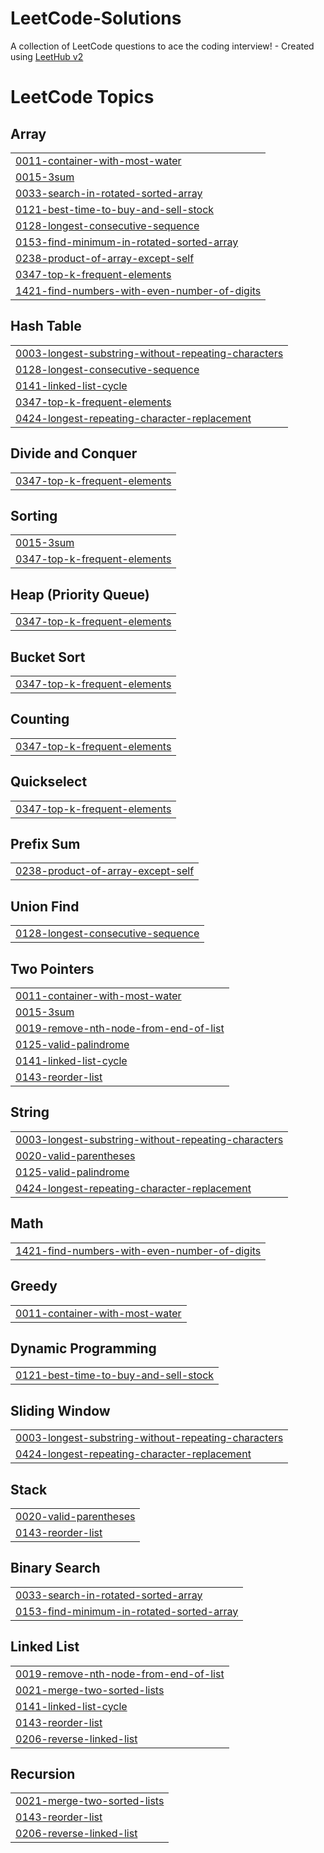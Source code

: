 # LeetCode-Solutions
A collection of LeetCode questions to ace the coding interview! - Created using [LeetHub v2](https://github.com/arunbhardwaj/LeetHub-2.0)

<!---LeetCode Topics Start-->
# LeetCode Topics
## Array
|  |
| ------- |
| [0011-container-with-most-water](https://github.com/ShivanshMane/LeetCode-Solutions/tree/master/0011-container-with-most-water) |
| [0015-3sum](https://github.com/ShivanshMane/LeetCode-Solutions/tree/master/0015-3sum) |
| [0033-search-in-rotated-sorted-array](https://github.com/ShivanshMane/LeetCode-Solutions/tree/master/0033-search-in-rotated-sorted-array) |
| [0121-best-time-to-buy-and-sell-stock](https://github.com/ShivanshMane/LeetCode-Solutions/tree/master/0121-best-time-to-buy-and-sell-stock) |
| [0128-longest-consecutive-sequence](https://github.com/ShivanshMane/LeetCode-Solutions/tree/master/0128-longest-consecutive-sequence) |
| [0153-find-minimum-in-rotated-sorted-array](https://github.com/ShivanshMane/LeetCode-Solutions/tree/master/0153-find-minimum-in-rotated-sorted-array) |
| [0238-product-of-array-except-self](https://github.com/ShivanshMane/LeetCode-Solutions/tree/master/0238-product-of-array-except-self) |
| [0347-top-k-frequent-elements](https://github.com/ShivanshMane/LeetCode-Solutions/tree/master/0347-top-k-frequent-elements) |
| [1421-find-numbers-with-even-number-of-digits](https://github.com/ShivanshMane/LeetCode-Solutions/tree/master/1421-find-numbers-with-even-number-of-digits) |
## Hash Table
|  |
| ------- |
| [0003-longest-substring-without-repeating-characters](https://github.com/ShivanshMane/LeetCode-Solutions/tree/master/0003-longest-substring-without-repeating-characters) |
| [0128-longest-consecutive-sequence](https://github.com/ShivanshMane/LeetCode-Solutions/tree/master/0128-longest-consecutive-sequence) |
| [0141-linked-list-cycle](https://github.com/ShivanshMane/LeetCode-Solutions/tree/master/0141-linked-list-cycle) |
| [0347-top-k-frequent-elements](https://github.com/ShivanshMane/LeetCode-Solutions/tree/master/0347-top-k-frequent-elements) |
| [0424-longest-repeating-character-replacement](https://github.com/ShivanshMane/LeetCode-Solutions/tree/master/0424-longest-repeating-character-replacement) |
## Divide and Conquer
|  |
| ------- |
| [0347-top-k-frequent-elements](https://github.com/ShivanshMane/LeetCode-Solutions/tree/master/0347-top-k-frequent-elements) |
## Sorting
|  |
| ------- |
| [0015-3sum](https://github.com/ShivanshMane/LeetCode-Solutions/tree/master/0015-3sum) |
| [0347-top-k-frequent-elements](https://github.com/ShivanshMane/LeetCode-Solutions/tree/master/0347-top-k-frequent-elements) |
## Heap (Priority Queue)
|  |
| ------- |
| [0347-top-k-frequent-elements](https://github.com/ShivanshMane/LeetCode-Solutions/tree/master/0347-top-k-frequent-elements) |
## Bucket Sort
|  |
| ------- |
| [0347-top-k-frequent-elements](https://github.com/ShivanshMane/LeetCode-Solutions/tree/master/0347-top-k-frequent-elements) |
## Counting
|  |
| ------- |
| [0347-top-k-frequent-elements](https://github.com/ShivanshMane/LeetCode-Solutions/tree/master/0347-top-k-frequent-elements) |
## Quickselect
|  |
| ------- |
| [0347-top-k-frequent-elements](https://github.com/ShivanshMane/LeetCode-Solutions/tree/master/0347-top-k-frequent-elements) |
## Prefix Sum
|  |
| ------- |
| [0238-product-of-array-except-self](https://github.com/ShivanshMane/LeetCode-Solutions/tree/master/0238-product-of-array-except-self) |
## Union Find
|  |
| ------- |
| [0128-longest-consecutive-sequence](https://github.com/ShivanshMane/LeetCode-Solutions/tree/master/0128-longest-consecutive-sequence) |
## Two Pointers
|  |
| ------- |
| [0011-container-with-most-water](https://github.com/ShivanshMane/LeetCode-Solutions/tree/master/0011-container-with-most-water) |
| [0015-3sum](https://github.com/ShivanshMane/LeetCode-Solutions/tree/master/0015-3sum) |
| [0019-remove-nth-node-from-end-of-list](https://github.com/ShivanshMane/LeetCode-Solutions/tree/master/0019-remove-nth-node-from-end-of-list) |
| [0125-valid-palindrome](https://github.com/ShivanshMane/LeetCode-Solutions/tree/master/0125-valid-palindrome) |
| [0141-linked-list-cycle](https://github.com/ShivanshMane/LeetCode-Solutions/tree/master/0141-linked-list-cycle) |
| [0143-reorder-list](https://github.com/ShivanshMane/LeetCode-Solutions/tree/master/0143-reorder-list) |
## String
|  |
| ------- |
| [0003-longest-substring-without-repeating-characters](https://github.com/ShivanshMane/LeetCode-Solutions/tree/master/0003-longest-substring-without-repeating-characters) |
| [0020-valid-parentheses](https://github.com/ShivanshMane/LeetCode-Solutions/tree/master/0020-valid-parentheses) |
| [0125-valid-palindrome](https://github.com/ShivanshMane/LeetCode-Solutions/tree/master/0125-valid-palindrome) |
| [0424-longest-repeating-character-replacement](https://github.com/ShivanshMane/LeetCode-Solutions/tree/master/0424-longest-repeating-character-replacement) |
## Math
|  |
| ------- |
| [1421-find-numbers-with-even-number-of-digits](https://github.com/ShivanshMane/LeetCode-Solutions/tree/master/1421-find-numbers-with-even-number-of-digits) |
## Greedy
|  |
| ------- |
| [0011-container-with-most-water](https://github.com/ShivanshMane/LeetCode-Solutions/tree/master/0011-container-with-most-water) |
## Dynamic Programming
|  |
| ------- |
| [0121-best-time-to-buy-and-sell-stock](https://github.com/ShivanshMane/LeetCode-Solutions/tree/master/0121-best-time-to-buy-and-sell-stock) |
## Sliding Window
|  |
| ------- |
| [0003-longest-substring-without-repeating-characters](https://github.com/ShivanshMane/LeetCode-Solutions/tree/master/0003-longest-substring-without-repeating-characters) |
| [0424-longest-repeating-character-replacement](https://github.com/ShivanshMane/LeetCode-Solutions/tree/master/0424-longest-repeating-character-replacement) |
## Stack
|  |
| ------- |
| [0020-valid-parentheses](https://github.com/ShivanshMane/LeetCode-Solutions/tree/master/0020-valid-parentheses) |
| [0143-reorder-list](https://github.com/ShivanshMane/LeetCode-Solutions/tree/master/0143-reorder-list) |
## Binary Search
|  |
| ------- |
| [0033-search-in-rotated-sorted-array](https://github.com/ShivanshMane/LeetCode-Solutions/tree/master/0033-search-in-rotated-sorted-array) |
| [0153-find-minimum-in-rotated-sorted-array](https://github.com/ShivanshMane/LeetCode-Solutions/tree/master/0153-find-minimum-in-rotated-sorted-array) |
## Linked List
|  |
| ------- |
| [0019-remove-nth-node-from-end-of-list](https://github.com/ShivanshMane/LeetCode-Solutions/tree/master/0019-remove-nth-node-from-end-of-list) |
| [0021-merge-two-sorted-lists](https://github.com/ShivanshMane/LeetCode-Solutions/tree/master/0021-merge-two-sorted-lists) |
| [0141-linked-list-cycle](https://github.com/ShivanshMane/LeetCode-Solutions/tree/master/0141-linked-list-cycle) |
| [0143-reorder-list](https://github.com/ShivanshMane/LeetCode-Solutions/tree/master/0143-reorder-list) |
| [0206-reverse-linked-list](https://github.com/ShivanshMane/LeetCode-Solutions/tree/master/0206-reverse-linked-list) |
## Recursion
|  |
| ------- |
| [0021-merge-two-sorted-lists](https://github.com/ShivanshMane/LeetCode-Solutions/tree/master/0021-merge-two-sorted-lists) |
| [0143-reorder-list](https://github.com/ShivanshMane/LeetCode-Solutions/tree/master/0143-reorder-list) |
| [0206-reverse-linked-list](https://github.com/ShivanshMane/LeetCode-Solutions/tree/master/0206-reverse-linked-list) |
<!---LeetCode Topics End-->
